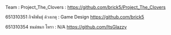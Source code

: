 Team : Project_The_Clovers : 
https://github.com/brick5/Project_The_Clovers

651310351 กิจติพันธุ์ ด้วงเกตุ : Game Design 
https://github.com/brick5

651310354 ชนม์ชนก โหรา : N/A
https://github.com/ItsGlazzy
